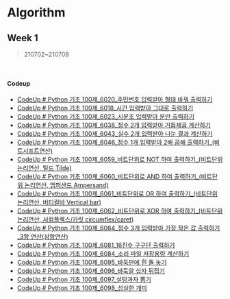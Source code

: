 # Algorithm
## Week 1
> 210702~210708  

<br>


#### Codeup

* [CodeUp # Python 기초 100제_6020_주민번호 입력받아 형태 바꿔 출력하기](https://pythontoomuchinformation.tistory.com/252?category=882631)
* [CodeUp # Python 기초 100제_6018_시간 입력받아 그대로 출력하기](https://pythontoomuchinformation.tistory.com/254?category=882631)
* [CodeUp # Python 기초 100제_6023_시분초 입력받아 분만 출력하기](https://pythontoomuchinformation.tistory.com/257?category=882631)
* [CodeUp # Python 기초 100제_6038_정수 2개 입력받아 거듭제곱 계산하기](https://pythontoomuchinformation.tistory.com/261?category=882631)
* [CodeUp # Python 기초 100제_6043_실수 2개 입력받아 나눈 결과 계산하기](https://pythontoomuchinformation.tistory.com/262?category=882631)
* [CodeUp # Python 기초 100제_6046_정수 1개 입력받아 2배 곱해 출력하기_(비트시프트연산)](https://pythontoomuchinformation.tistory.com/263?category=882631)
* [CodeUp # Python 기초 100제_6059_비트단위로 NOT 하여 출력하기_(비트단위 논리연산, 틸드 Tilde)](https://pythontoomuchinformation.tistory.com/264?category=882631)
* [CodeUp # Python 기초 100제_6060_비트단위로 AND 하여 출력하기_(비트단위 논리연산, 앰퍼샌드 Ampersand)](https://pythontoomuchinformation.tistory.com/265)
* [CodeUp # Python 기초 100제_6061_비트단위로 OR 하여 출력하기_(비트단위 논리연산, 버티컬바 Vertical bar)](https://pythontoomuchinformation.tistory.com/266)
* [CodeUp # Python 기초 100제_6062_비트단위로 XOR 하여 출력하기_(비트단위 논리연산, 서컴플렉스/카릿 circumflex/caret)](https://pythontoomuchinformation.tistory.com/267)
* [CodeUp # Python 기초 100제_6064_정수 3개 입력받아 가장 작은 값 출력하기_3항 연산(삼항연산)](https://pythontoomuchinformation.tistory.com/268?category=882631)
* [CodeUp # Python 기초 100제_6081_16진수 구구단 출력하기](https://pythontoomuchinformation.tistory.com/269?category=882631)
* [CodeUp # Python 기초 100제_6084_소리 파일 저장용량 계산하기](https://pythontoomuchinformation.tistory.com/270?category=882631)
* [CodeUp # Python 기초 100제_6095_바둑판에 흰 돌 놓기](https://pythontoomuchinformation.tistory.com/272?category=882631)
* [CodeUp # Python 기초 100제_6096_바둑알 십자 뒤집기](https://pythontoomuchinformation.tistory.com/273)
* [CodeUp # Python 기초 100제_6097_설탕과자 뽑기](https://pythontoomuchinformation.tistory.com/274)
* [CodeUp # Python 기초 100제_6098_성실한 개미](https://pythontoomuchinformation.tistory.com/282)

